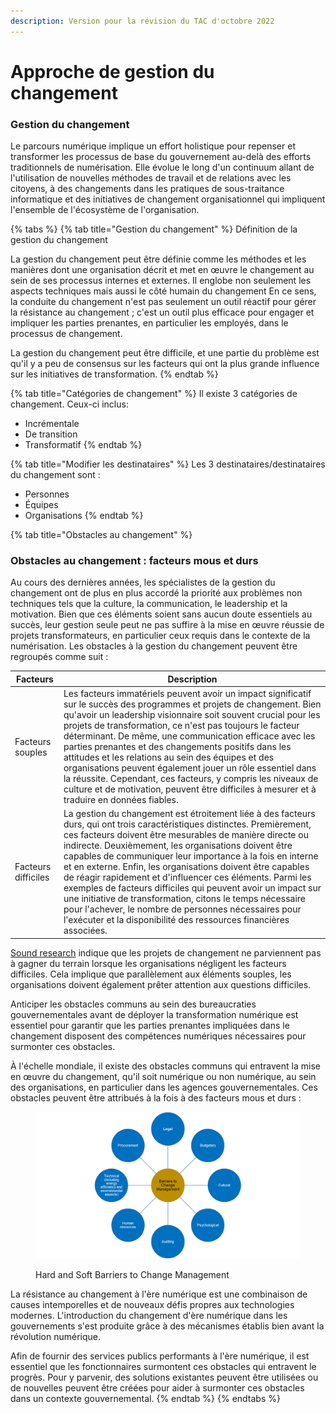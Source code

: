 ```yaml
---
description: Version pour la révision du TAC d'octobre 2022
---
```


# Approche de gestion du changement

### Gestion du changement

Le parcours numérique implique un effort holistique pour repenser et transformer les processus de base du gouvernement au-delà des efforts traditionnels de numérisation. Elle évolue le long d'un continuum allant de l'utilisation de nouvelles méthodes de travail et de relations avec les citoyens, à des changements dans les pratiques de sous-traitance informatique et des initiatives de changement organisationnel qui impliquent l'ensemble de l'écosystème de l'organisation.

{% tabs %}
{% tab title="Gestion du changement" %}
Définition de la gestion du changement

La gestion du changement peut être définie comme les méthodes et les manières dont une organisation décrit et met en œuvre le changement au sein de ses processus internes et externes. Il englobe non seulement les aspects techniques mais aussi le côté humain du changement En ce sens, la conduite du changement n'est pas seulement un outil réactif pour gérer la résistance au changement ; c'est un outil plus efficace pour engager et impliquer les parties prenantes, en particulier les employés, dans le processus de changement.&#x20;

La gestion du changement peut être difficile, et une partie du problème est qu'il y a peu de consensus sur les facteurs qui ont la plus grande influence sur les initiatives de transformation.
{% endtab %}

{% tab title="Catégories de changement" %}
Il existe 3 catégories de changement. Ceux-ci inclus:&#x20;

* Incrémentale&#x20;
* De transition&#x20;
* Transformatif
{% endtab %}

{% tab title="Modifier les destinataires" %}
Les 3 destinataires/destinataires du changement sont :&#x20;

* Personnes&#x20;
* Équipes&#x20;
* Organisations
{% endtab %}

{% tab title="Obstacles au changement" %}
### Obstacles au changement : facteurs mous et durs

Au cours des dernières années, les spécialistes de la gestion du changement ont de plus en plus accordé la priorité aux problèmes non techniques tels que la culture, la communication, le leadership et la motivation. Bien que ces éléments soient sans aucun doute essentiels au succès, leur gestion seule peut ne pas suffire à la mise en œuvre réussie de projets transformateurs, en particulier ceux requis dans le contexte de la numérisation. Les obstacles à la gestion du changement peuvent être regroupés comme suit :

| Facteurs            | Description                                                                                                                                                                                                                                                                                                                                                                                                                                                                                                                                                                                                                                                                                      |
| ------------------- | ------------------------------------------------------------------------------------------------------------------------------------------------------------------------------------------------------------------------------------------------------------------------------------------------------------------------------------------------------------------------------------------------------------------------------------------------------------------------------------------------------------------------------------------------------------------------------------------------------------------------------------------------------------------------------------------------ |
| Facteurs souples    | Les facteurs immatériels peuvent avoir un impact significatif sur le succès des programmes et projets de changement. Bien qu'avoir un leadership visionnaire soit souvent crucial pour les projets de transformation, ce n'est pas toujours le facteur déterminant. De même, une communication efficace avec les parties prenantes et des changements positifs dans les attitudes et les relations au sein des équipes et des organisations peuvent également jouer un rôle essentiel dans la réussite. Cependant, ces facteurs, y compris les niveaux de culture et de motivation, peuvent être difficiles à mesurer et à traduire en données fiables.                                          |
| Facteurs difficiles | La gestion du changement est étroitement liée à des facteurs durs, qui ont trois caractéristiques distinctes. Premièrement, ces facteurs doivent être mesurables de manière directe ou indirecte. Deuxièmement, les organisations doivent être capables de communiquer leur importance à la fois en interne et en externe. Enfin, les organisations doivent être capables de réagir rapidement et d'influencer ces éléments. Parmi les exemples de facteurs difficiles qui peuvent avoir un impact sur une initiative de transformation, citons le temps nécessaire pour l'achever, le nombre de personnes nécessaires pour l'exécuter et la disponibilité des ressources financières associées. |

[Sound research](https://hbr.org/2005/10/the-hard-side-of-change-management) indique que les projets de changement ne parviennent pas à gagner du terrain lorsque les organisations négligent les facteurs difficiles. Cela implique que parallèlement aux éléments souples, les organisations doivent également prêter attention aux questions difficiles.

Anticiper les obstacles communs au sein des bureaucraties gouvernementales avant de déployer la transformation numérique est essentiel pour garantir que les parties prenantes impliquées dans le changement disposent des compétences numériques nécessaires pour surmonter ces obstacles.

À l'échelle mondiale, il existe des obstacles communs qui entravent la mise en œuvre du changement, qu'il soit numérique ou non numérique, au sein des organisations, en particulier dans les agences gouvernementales. Ces obstacles peuvent être attribués à la fois à des facteurs mous et durs :

<figure><img src="../../.gitbook/assets/image (34).png" alt=""><figcaption><p>Hard and Soft Barriers to Change Management</p></figcaption></figure>

La résistance au changement à l'ère numérique est une combinaison de causes intemporelles et de nouveaux défis propres aux technologies modernes. L'introduction du changement d'ère numérique dans les gouvernements s'est produite grâce à des mécanismes établis bien avant la révolution numérique.

Afin de fournir des services publics performants à l'ère numérique, il est essentiel que les fonctionnaires surmontent ces obstacles qui entravent le progrès. Pour y parvenir, des solutions existantes peuvent être utilisées ou de nouvelles peuvent être créées pour aider à surmonter ces obstacles dans un contexte gouvernemental.
{% endtab %}
{% endtabs %}
